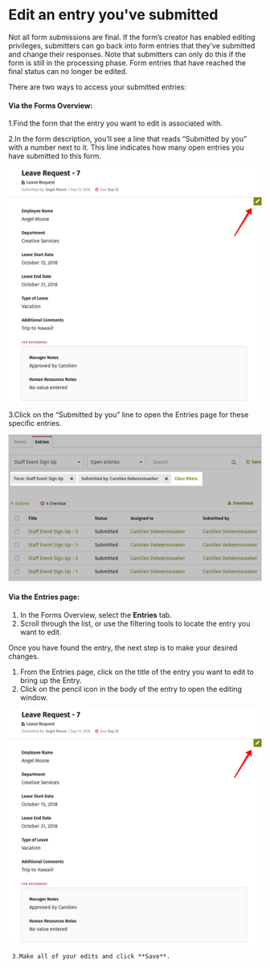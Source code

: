 # Edit an entry you've submitted



Not all form submissions are final. If the form’s creator has enabled editing privileges, submitters can go back into form entries that they’ve submitted and change their responses. Note that submitters can only do this if the form is still in the processing phase. Form entries that have reached the final status can no longer be edited.

There are two ways to access your submitted entries:

#### Via the Forms Overview:

1.Find the form that the entry you want to edit is associated with.

2.In the form description, you’ll see a line that reads “Submitted by you” with a number next to it. This line indicates how many open entries you have submitted to this form.  


![](../../../.gitbook/assets/1%20%283%29.png)

3.Click on the “Submitted by you” line to open the Entries page for these specific entries.

![](../../../.gitbook/assets/2%20%284%29.png)



#### Via the Entries page:

1. In the Forms Overview, select the **Entries** tab.
2. Scroll through the list, or use the filtering tools to locate the entry you want to edit.

Once you have found the entry, the next step is to make your desired changes.  
 

1. From the Entries page, click on the title of the entry you want to edit to bring up the Entry.
2. Click on the pencil icon in the body of the entry to open the editing window.

![](../../../.gitbook/assets/1%20%2820%29.png)



     3.Make all of your edits and click **Save**. 


